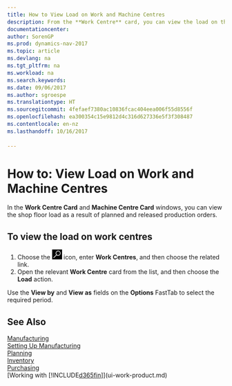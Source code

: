 ```yaml
---
title: How to View Load on Work and Machine Centres
description: From the **Work Centre** card, you can view the load on the work centres as a result of released production orders.
documentationcenter: 
author: SorenGP
ms.prod: dynamics-nav-2017
ms.topic: article
ms.devlang: na
ms.tgt_pltfrm: na
ms.workload: na
ms.search.keywords: 
ms.date: 09/06/2017
ms.author: sgroespe
ms.translationtype: HT
ms.sourcegitcommit: 4fefaef7380ac10836fcac404eea006f55d8556f
ms.openlocfilehash: ea300354c15e9812d4c316d627336e5f3f308487
ms.contentlocale: en-nz
ms.lasthandoff: 10/16/2017

---
```

# <a name="how-to-view-load-on-work-and-machine-centers"></a>How to: View Load on Work and Machine Centres
In the **Work Centre Card** and **Machine Centre Card** windows, you can view the shop floor load as a result of planned and released production orders.    

## <a name="to-view-the-load-on-work-centers"></a>To view the load on work centres  
1.  Choose the ![Search for Page or Report](media/ui-search/search_small.png "Search for Page or Report icon") icon, enter **Work Centres**, and then choose the related link.  
2.  Open the relevant **Work Centre** card from the list, and then choose the **Load** action.  

Use the **View by** and **View as** fields on the **Options** FastTab to select the required period.  

## <a name="see-also"></a>See Also  
[Manufacturing](production-manage-manufacturing.md)    
[Setting Up Manufacturing](production-configure-production-processes.md)  
[Planning](production-planning.md)      
[Inventory](inventory-manage-inventory.md)  
[Purchasing](purchasing-manage-purchasing.md)  
[Working with [!INCLUDE[d365fin](includes/d365fin_md.md)]](ui-work-product.md)

